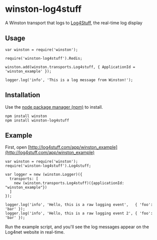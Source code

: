 winston-log4stuff
=================

A Winston transport that logs to [Log4Stuff](http://log4stuff.com), the real-time log display

## Usage

	var winston = require('winston');
  
	require('winston-log4stuff').Redis;
  
	winston.add(winston.transports.Log4stuff, { ApplicationId = 'winston_example' });

	logger.log('info', 'This is a log message from Winston!');

## Installation

Use the [node package manager (npm)](https://www.npmjs.org/) to install.

	npm install winston	
	npm install winston-log4stuff

## Example

First, open [http://log4stuff.com/app/winston_example](http://log4stuff.com/app/winston_example)

	var winston = require('winston');
	require('winston-log4stuff').Log4stuff;
	
	var logger = new (winston.Logger)({
	  transports: [
	    new (winston.transports.Log4stuff)({applicationId: "winston_example"})
	  ]
	});
	
	logger.log('info', 'Hello, this is a raw logging event',   { 'foo': 'bar' });
	logger.log('info', 'Hello, this is a raw logging event 2', { 'foo': 'bar' });

Run the example script, and you'll see the log messages appear on the Log4net website in real-time.